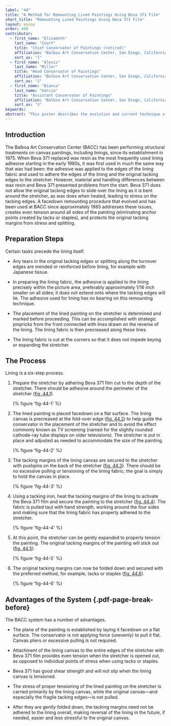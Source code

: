 ```yaml
---
label: "44"
title: "A Method for Remounting Lined Paintings Using Beva 371 Film"
short_title: "Remounting Lined Paintings Using Beva 371 Film"
layout: essay
order: 440
contributor:
  - first_name: "Elizabeth"
    last_name: "Court"
    title: "Chief Conservator of Paintings (retired)"
    affiliation: "Balboa Art Conservation Center, San Diego, California"
    sort_as: "1"
  - first_name: "Alexis"
    last_name: "Miller"
    title: "Head Conservator of Paintings"
    affiliation: "Balboa Art Conservation Center, San Diego, California"
    sort_as: "2"
  - first_name: "Bianca"
    last_name: "García"
    title: "Assistant Conservator of Paintings"
    affiliation: "Balboa Art Conservation Center, San Diego, California"
    sort_as: "3"
keywords:
abstract: "This poster describes the evolution and current technique of the procedure employed in remounting lined paintings at the Balboa Art Conservation Center (BACC). BACC has been performing structural treatments, including the lining of canvases, since its establishment in 1975. As lining practices have changed and evolved over the years, so have the approaches to reattachment and retensioning of paintings on stretchers at BACC. Starting with the technique of wax-lining and the attachment of lining canvases and original tacking edges to the stretcher using adhesive all around the edges, the center has moved to a system of reattaching lined canvases to their stretchers using Beva since the early 1980s. The adhesive provides more even, constant tension all around the edges, as opposed to the individual points of stress that occur when using the traditional method of restretching and attachment with tacks or staples only. The BACC method also minimizes any stress on the original canvas by attaching and tensioning the lining canvas before the original tacking margins are gently folded back and secured into place."
---
```


## Introduction

The Balboa Art Conservation Center (BACC) has been performing structural treatments on canvas paintings, including linings, since its establishment in 1975. When Beva 371 replaced wax resin as the most frequently used lining adhesive starting in the early 1980s, it was first used in much the same way that wax had been: the adhesive was applied to the edges of the lining fabric and used to adhere the edges of the lining and the original tacking edges to the stretcher. However, material and handling differences between wax resin and Beva 371 presented problems from the start. Beva 371 does not allow the original tacking edges to slide over the lining as it is bent around the stretcher, as wax does when heated, leading to stress on the tacking edges. A facedown remounting procedure that evolved and has been used at BACC since approximately 1985 addresses these issues, creates even tension around all sides of the painting (eliminating anchor points created by tacks or staples), and protects the original tacking margins from stress and splitting.

## Preparation Steps

Certain tasks precede the lining itself.

-   Any tears in the original tacking edges or splitting along the turnover edges are mended or reinforced before lining, for example with Japanese tissue.

-   In preparing the lining fabric, the adhesive is applied to the lining precisely within the picture area, preferably approximately 1/16 inch smaller on all sides; it does not extend onto where the tacking edges will lie. The adhesive used for lining has no bearing on this remounting technique.

-   The placement of the lined painting on the stretcher is determined and marked before proceeding. This can be accomplished with strategic pinpricks from the front connected with lines drawn on the reverse of the lining. The lining fabric is then precreased along these lines.

-   The lining fabric is cut at the corners so that it does not impede keying or expanding the stretcher.

## The Process

Lining is a six-step process.

<div class="illustrated-list illustrated-list--narrow-figures">

1.  Prepare the stretcher by adhering Beva 371 film cut to the depth of the stretcher. There should be adhesive around the perimeter of the stretcher ([fig. 44.1](#fig-44-1)).

    {% figure 'fig-44-1' %}

2.  The lined painting is placed facedown on a flat surface. The lining canvas is precreased at the fold-over edge ([fig. 44.2](#fig-44-2)) to help guide the conservator in the placement of the stretcher and to avoid the effect commonly known as TV screening (named for the slightly rounded cathode-ray tube displays on older televisions). The stretcher is put in place and adjusted as needed to accommodate the size of the painting.

    {% figure 'fig-44-2' %}

3.  The tacking margins of the lining canvas are secured to the stretcher with pushpins on the back of the stretcher ([fig. 44.3](#fig-44-3)). There should be no excessive pulling or tensioning of the lining fabric; the goal is simply to hold the canvas in place.

    {% figure 'fig-44-3' %}

4.  Using a tacking iron, heat the tacking margins of the lining to activate the Beva 371 film and secure the painting to the stretcher ([fig. 44.4](#fig-44-4)). The fabric is pulled taut with hand strength, working around the four sides and making sure that the lining fabric has properly adhered to the stretcher.

    {% figure 'fig-44-4' %}

5.  At this point, the stretcher can be gently expanded to properly tension the painting. The original tacking margins of the painting will stick out ([fig. 44.5](#fig-44-5)).

    {% figure 'fig-44-5' %}

6.  The original tacking margins can now be folded down and secured with the preferred method, for example, tacks or staples ([fig. 44.6](#fig-44-6)).

    {% figure 'fig-44-6' %}

</div>

## Advantages of the System {.pdf-page-break-before}

The BACC system has a number of advantages.

-   The plane of the painting is established by laying it facedown on a flat surface. The conservator is not applying force (unevenly) to pull it flat. Canvas pliers or excessive pulling is not required.

-   Attachment of the lining canvas to the entire edges of the stretcher with Beva 371 film provides even tension when the stretcher is opened out, as opposed to individual points of stress when using tacks or staples.

-   Beva 371 has good shear strength and will not slip when the lining canvas is tensioned.

-   The stress of proper tensioning of the lined painting on the stretcher is carried primarily by the lining canvas, while the original canvas—and especially the fragile tacking edges—is not pulled.

-   After they are gently folded down, the tacking margins need not be adhered to the lining overall, making reversal of the lining in the future, if needed, easier and less stressful to the original canvas.
